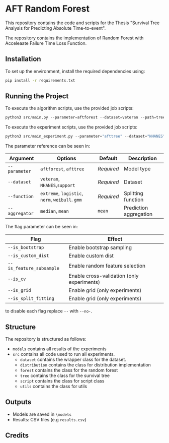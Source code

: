 # AFT Random Forest 

This repository contains the code and scripts for the Thesis "Survival Tree Analysis
for Predicting Absolute Time-to-event".

The repository contains the implementation of Random Forest with Acceleaate Failure Time Loss Function.

## Installation
To set up the environment, install the required dependencies using:

```bash
pip install -r requirements.txt
```

## Running the Project
To execute the algorithm scripts, use the provided job scripts:

```python
python3 src/main.py --parameter=aftforest --dataset=veteran --path=tree --function=extreme  --no-is_bootstrap --no-is_custom_dist --no-is_feature_subsample --aggregator=median --no-is_split_fitting
```

To execute the experiment scripts, use the provided job scripts:

```python
python3 src/main_experiment.py --parameter="afttree" --dataset="NHANES" --function=logistic --no-is_grid --is_cv --n_splits=2 --n_tries=2 --n_models=1 --path-res=results.csv  
```

The parameter reference can be seen in:

| Argument          | Options                          | Default     | Description                  |
|-------------------|----------------------------------|-------------|------------------------------|
| `--parameter`     | `aftforest`, `afttree` | *Required* | Model type |
| `--dataset`       | `veteran`, `NHANES`,`support`| *Required* | Dataset |
| `--function`      | `extreme`, `logistic`, `norm`, `weibull`. `gmm` | *Required* | Splitting function |
| `--aggregator`    | `median`, `mean` | `mean` | Prediction aggregation |

The flag parameter can be seen in:

| Flag                      | Effect                             |
|---------------------------|------------------------------------|
| `--is_bootstrap`          | Enable bootstrap sampling          |
| `--is_custom_dist`        | Enable custom dist                 |
| `--is_feature_subsample`  | Enable random feature selection    |
| `--is_cv`                 | Enable cross-validation (only experiments) |
| `--is_grid`               | Enable grid (only experiments) |
| `--is_split_fitting`               | Enable grid (only experiments) |

to disable each flag replace `--` with `--no-`. 

## Structure
The repository is structured as follows:
* `models` contains all results of the experiments
* `src` contains all code used to run all experiments.
    * `dataset` contains the wrapper class for the dataset.
    * `distribution` contains the class for distribution implementation
    * `forest` contains the class for the random forest
    * `tree` contains the class for the survival tree
    * `script` contains the class for script class
    * `utils` contains the class for utils

## Outputs
* Models are saved in `\models`
* Results: CSV files (e.g `results.csv`)

## Credits








